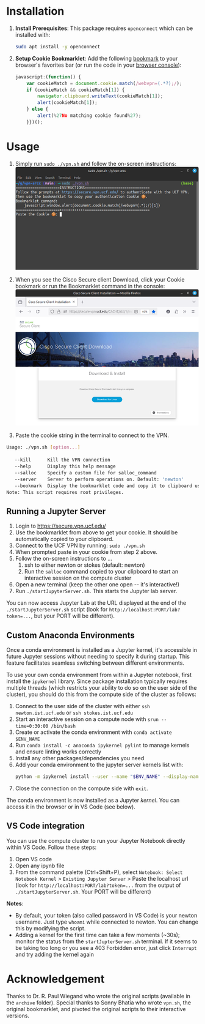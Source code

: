 

# Installation

1. **Install Prerequisites**: This package requires `openconnect` which can be installed with:
    ```sh
    sudo apt install -y openconnect
    ```

2. **Setup Cookie Bookmarklet**: Add the following [bookmark](https://en.wikipedia.org/wiki/Bookmarklet) to your browser's favorites bar (or run the code in your [browser console](https://www.codecademy.com/article/running-javascript-in-the-browser-console)):
    ```js
    javascript:(function() {  
        var cookieMatch = document.cookie.match(/webvpn=(.*?);/);  
        if (cookieMatch && cookieMatch[1]) {    
            navigator.clipboard.writeText(cookieMatch[1]);    
            alert(cookieMatch[1]);  
        } else {    
            alert(%27No matching cookie found%27);  
        }})();
    ```

# Usage

1. Simply run `sudo ./vpn.sh` and follow the on-screen instructions: 
    ![instructions](assets/instructions.png)

2. When you see the Cisco Secure client Download, click your Cookie bookmark or run the Bookmarklet command in the console: 
    ![cisco](assets/cisco.png)

3. Paste the cookie string in the terminal to connect to the VPN.


```sh
Usage: ./vpn.sh [option...]

   --kill      Kill the VPN connection
   --help      Display this help message
   --salloc    Specify a custom file for salloc_command
   --server    Server to perform operations on. Default: 'newton'
   --bookmark  Display the bookmarklet code and copy it to clipboard using xclip
Note: This script requires root privileges.
```


## Running a Jupyter Server

1. Login to https://secure.vpn.ucf.edu/ 
1. Use the bookmarklet from above to get your cookie. It should be automatically copied to your clipboard.
1. Connect to the UCF VPN by running: `sudo ./vpn.sh`
1. When prompted paste in your cookie from step 2 above.
1. Follow the on-screen instructions to ...
   1. ssh to either newton or stokes (default: newton)
   2. Run the `salloc` command copied to your clipboard to start an interactive session on the compute cluster
1. Open a new terminal (keep the other one open -- it's interactive!)
1. Run `./startJupyterServer.sh`. This starts the Jupyter lab server.

You can now access Jupyter Lab at the URL displayed at the end of the `./startJupyterServer.sh` script (look for `http://localhost:PORT/lab?token=...`, but your PORT will be different). 

## Custom Anaconda Environments
Once a conda environment is installed as a Jupyter kernel, it's accessible in future Jupyter sessions without needing to specify it during startup. This feature facilitates seamless switching between different environments.

To use your own conda environment from within a Jupyter notebook, first install the `ipykernel` library. Since package installation typically requires multiple threads (which restricts your ability to do so on the user side of the cluster), you should do this from the compute side of the cluster as follows:
1. Connect to the user side of the cluster with either `ssh newton.ist.ucf.edu` or `ssh stokes.ist.ucf.edu`
2. Start an interactive session on a compute node with `srun --time=0:30:00 /bin/bash`
3. Create or activate the conda environment with `conda activate $ENV_NAME`
4. Run `conda install -c anaconda ipykernel pylint` to manage kernels and ensure linting works correctly
6. Install any other packages/dependencies you need
7. Add your conda environment to the jupyter server kernels list with:
    ```sh
    python -m ipykernel install --user --name "$ENV_NAME" --display-name "Python ($ENV_NAME)"
    ```
8. Close the connection on the compute side with `exit`.

The conda environment is now installed as a Jupyter _kernel_. You can access it in the browser or in VS Code (see below).

## VS Code integration
You can use the compute cluster to run your Jupyter Notebook directly within VS Code. Follow these steps:
1. Open VS code
1. Open any ipynb file
1. From the command palette (Ctrl+Shift+P), select `Notebook: Select Notebook Kernel` > `Existing Jupyter Server` > Paste the localhost url (look for `http://localhost:PORT/lab?token=...` from the output of `./startJupyterServer.sh`. Your PORT will be different)

**Notes**:
- By default, your token (also called password in VS Code) is your newton username. Just type `whoami` while connected to newton. You can change this by modifying the script.
- Adding a kernel for the first time can take a few moments (~30s); monitor the status from the `startJupterServer.sh` terminal. If it seems to be taking too long or you see a 403 Forbidden error, just click `Interrupt` and try adding the kernel again

# Acknowledgement
Thanks to Dr. R. Paul Wiegand who wrote the original scripts (available in the `archive` folder). Special thanks to Sonny Bhatia who wrote `vpn.sh`, the original bookmarklet, and pivoted the original scripts to their interactive versions. 
